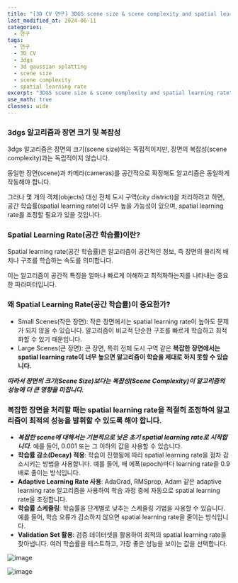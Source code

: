 ```yaml
---
title: "[3D CV 연구] 3DGS scene size & scene complexity and spatial learning rate"
last_modified_at: 2024-06-11
categories:
  - 연구
tags:
  - 연구
  - 3D CV
  - 3dgs
  - 3d gaussian splatting
  - scene size
  - scene complexity
  - spatial learning rate
excerpt: "3DGS scene size & scene complexity and spatial learning rate"
use_math: true
classes: wide
---
```


### 3dgs 알고리즘과 장면 크기 및 복잡성
3dgs 알고리즘은 장면의 크기(scene size)와는 독립적이지만, 장면의 복잡성(scene complexity)과는 독립적이지 않습니다. 

동일한 장면(scene)과 카메라(cameras)를 공간적으로 확장해도 알고리즘은 동일하게 작동해야 합니다. 

그러나 몇 개의 객체(objects) 대신 전체 도시 구역(city district)을 처리하려고 하면, 공간 학습률(spatial learning rate)이 너무 높을 가능성이 있으며, spatial learning rate를 조정할 필요가 있을 것입니다.

### Spatial Learning Rate(공간 학습률)이란?
Spatial learning rate(공간 학습률)은 알고리즘이 공간적인 정보, 즉 장면의 물리적 배치나 구조를 학습하는 속도를 의미합니다. 

이는 알고리즘이 공간적 특징을 얼마나 빠르게 이해하고 최적화하는지를 나타내는 중요한 파라미터입니다.

### 왜 Spatial Learning Rate(공간 학습률)이 중요한가?
- Small Scenes(작은 장면): 작은 장면에서는 spatial learning rate이 높아도 문제가 되지 않을 수 있습니다. 알고리즘이 비교적 단순한 구조를 빠르게 학습하고 최적화할 수 있기 때문입니다.
- Large Scenes(큰 장면): 큰 장면, 특히 전체 도시 구역 같은 **복잡한 장면에서는 spatial learning rate이 너무 높으면 알고리즘이 학습을 제대로 하지 못할 수 있습니다.**

***따라서 장면의 크기(Scene Size)보다는 복잡성(Scene Complexity)이 알고리즘의 성능에 더 큰 영향을 미칩니다.***

### 복잡한 장면을 처리할 때는 spatial learning rate을 적절히 조정하여 알고리즘이 최적의 성능을 발휘할 수 있도록 해야 합니다.

- ***복잡한 scene에 대해서는 기본적으로 낮은 초기 spatial learning rate로 시작합니다.*** 예를 들어, 0.001 또는 그 이하의 값을 사용할 수 있습니다.
- **학습률 감소(Decay) 적용**: 학습이 진행됨에 따라 spatial learning rate을 점차 감소시키는 방법을 사용합니다. 예를 들어, 매 에폭(epoch)마다 learning rate을 0.9배로 줄이는 방식입니다.
- **Adaptive Learning Rate 사용**: AdaGrad, RMSprop, Adam 같은 adaptive learning rate 알고리즘을 사용하여 학습 과정 중에 자동으로 spatial learning rate을 조정합니다.
- **학습률 스케줄링**: 학습률을 단계별로 낮추는 스케줄링 기법을 사용할 수 있습니다. 예를 들어, 학습 오류가 감소하지 않으면 spatial learning rate을 줄이는 방식입니다.
- **Validation Set 활용**: 검증 데이터셋을 활용하여 최적의 spatial learning rate을 찾아냅니다. 여러 학습률을 테스트하고, 가장 좋은 성능을 보이는 값을 선택합니다.

![image](https://github.com/sandokim/sandokim.github.io/assets/74639652/916bd265-e1fa-4a71-972c-f0c901e195dc)

![image](https://github.com/sandokim/sandokim.github.io/assets/74639652/6fa1238a-d643-4663-b5ff-0292c3925c7e)
